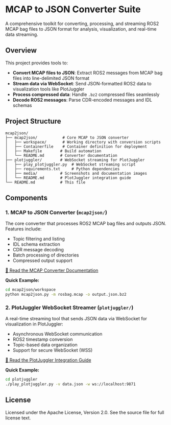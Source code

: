 # MCAP to JSON Converter Suite

A comprehensive toolkit for converting, processing, and streaming ROS2 MCAP bag files to JSON format for analysis, visualization, and real-time data streaming.

## Overview

This project provides tools to:
- **Convert MCAP files to JSON**: Extract ROS2 messages from MCAP bag files into line-delimited JSON format
- **Stream data via WebSocket**: Send JSON-formatted ROS2 data to visualization tools like PlotJuggler
- **Process compressed data**: Handle `.bz2` compressed files seamlessly
- **Decode ROS2 messages**: Parse CDR-encoded messages and IDL schemas

## Project Structure

```
mcap2json/
├── mcap2json/           # Core MCAP to JSON converter
│   ├── workspace/       # Working directory with conversion scripts
│   ├── Containerfile    # Container definition for deployment
│   ├── Makefile        # Build automation
│   └── README.md       # Converter documentation
├── plotjuggler/        # WebSocket streaming for PlotJuggler
│   ├── play_plotjuggler.py  # WebSocket streaming script
│   ├── requirements.txt     # Python dependencies
│   ├── media/          # Screenshots and documentation images
│   └── README.md       # PlotJuggler integration guide
└── README.md           # This file
```

## Components

### 1. MCAP to JSON Converter (`mcap2json/`)

The core converter that processes ROS2 MCAP bag files and outputs JSON. Features include:
- Topic filtering and listing
- IDL schema extraction
- CDR message decoding
- Batch processing of directories
- Compressed output support

[📖 Read the MCAP Converter Documentation](mcap2json/README.md)

**Quick Example:**
```bash
cd mcap2json/workspace
python mcap2json.py -m rosbag.mcap -o output.json.bz2
```

### 2. PlotJuggler WebSocket Streamer (`plotjuggler/`)

A real-time streaming tool that sends JSON data via WebSocket for visualization in PlotJuggler:
- Asynchronous WebSocket communication
- ROS2 timestamp conversion
- Topic-based data organization
- Support for secure WebSocket (WSS)

[📖 Read the PlotJuggler Integration Guide](plotjuggler/README.md)

**Quick Example:**
```bash
cd plotjuggler
./play_plotjuggler.py -v data.json -w ws://localhost:9871
```

## License

Licensed under the Apache License, Version 2.0. See the source file for full license text.
